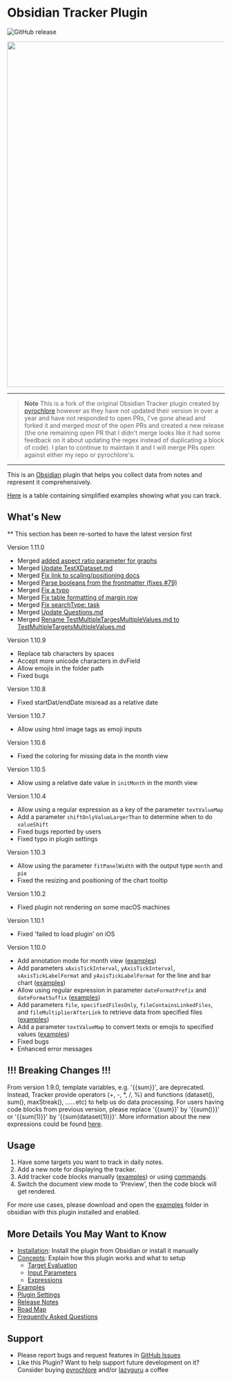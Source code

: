 # Obsidian Tracker Plugin

![GitHub release](https://img.shields.io/github/v/release/lazyguru/obsidian-tracker)

<img src="https://raw.githubusercontent.com/lazyguru/obsidian-tracker/master/docs/images/screenshot_v1.9.png" width="800">

---

> **Note**
> This is a fork of the original Obsidian Tracker plugin created by [pyrochlore](https://github.com/pyrochlore/obsidian-tracker) however as they have not updated their version in over a year and have not responded to open PRs, I've gone ahead and forked it and merged *most* of the open PRs and created a new release (the one remaining open PR that I didn't merge looks like it had some feedback on it about updating the regex instead of duplicating a block of code). I plan to continue to maintain it and I will merge PRs open against either my repo or pyrochlore's.

---

This is an [Obsidian](https://obsidian.md/) plugin that helps you collect data from notes and represent it comprehensively.

[Here](https://github.com/lazyguru/obsidian-tracker/blob/master/docs/Examples.md) is a table containing simplified examples showing what you can track.

## What's New
** This section has been re-sorted to have the latest version first

Version 1.11.0
- Merged [added aspect ratio parameter for graphs](https://github.com/pyrochlore/obsidian-tracker/pull/239)
- Merged [Update TestXDataset.md](https://github.com/pyrochlore/obsidian-tracker/pull/217)
- Merged [Fix link to scaling/positioning docs](https://github.com/pyrochlore/obsidian-tracker/pull/209)
- Merged [Parse booleans from the frontmatter (fixes #79)](https://github.com/pyrochlore/obsidian-tracker/pull/177)
- Merged [Fix a typo](https://github.com/pyrochlore/obsidian-tracker/pull/166)
- Merged [Fix table formatting of margin row](https://github.com/pyrochlore/obsidian-tracker/pull/160)
- Merged [Fix searchType: task](https://github.com/pyrochlore/obsidian-tracker/pull/157)
- Merged [Update Questions.md](https://github.com/pyrochlore/obsidian-tracker/pull/127)
- Merged [Rename TestMultipleTargesMultipleValues.md to TestMultipleTargetsMultipleValues.md](https://github.com/pyrochlore/obsidian-tracker/pull/124)

Version 1.10.9
- Replace tab characters by spaces
- Accept more unicode characters in dvField
- Allow emojis in the folder path
- Fixed bugs

Version 1.10.8
- Fixed startDat/endDate misread as a relative date

Version 1.10.7
- Allow using html image tags as emoji inputs

Version 1.10.6
- Fixed the coloring for missing data in the month view

Version 1.10.5
- Allow using a relative date value in `initMonth` in the month view

Version 1.10.4
- Allow using a regular expression as a key of the parameter `textValueMap`
- Add a parameter `shiftOnlyValueLargerThan` to determine when to do `valueShift`
- Fixed bugs reported by users
- Fixed typo in plugin settings

Version 1.10.3
- Allow using the parameter `fitPanelWidth` with the output type `month` and `pie`
- Fixed the resizing and positioning of the chart tooltip

Version 1.10.2
- Fixed plugin not rendering on some macOS machines

Version 1.10.1
- Fixed 'failed to load plugin' on iOS

Version 1.10.0
- Add annotation mode for month view ([examples](https://github.com/lazyguru/obsidian-tracker/blob/master/examples/TestCalendar.md))
- Add parameters `xAxisTickInterval`, `yAxisTickInterval`, `xAxisTickLabelFormat` and `yAxisTickLabelFormat` for the line and bar chart ([examples](https://github.com/lazyguru/obsidian-tracker/blob/master/examples/TestAxisIntervalAndFormat.md))
- Allow using regular expression in parameter `dateFormatPrefix` and `dateFormatSuffix` ([examples](https://github.com/lazyguru/obsidian-tracker/blob/master/examples/TestDateFormats.md))
- Add parameters `file`, `specifiedFilesOnly`, `fileContainsLinkedFiles`, and `fileMultiplierAfterLink` to retrieve data from specified files ([examples](https://github.com/lazyguru/obsidian-tracker/blob/master/examples/TestSpecifiedFiles.md))
- Add a parameter `textValueMap` to convert texts or emojis to specified values ([examples](https://github.com/lazyguru/obsidian-tracker/blob/master/examples/TestTextValueMap.md))
- Fixed bugs
- Enhanced error messages

## !!! Breaking Changes !!!

From version 1.9.0, template variables, e.g. '{{sum}}', are deprecated. Instead, Tracker provide operators (+, -, *, /, %) and functions (dataset(), sum(), maxStreak(), ......etc) to help us do data processing. For users having code blocks from previous version, please replace '{{sum}}' by '{{sum()}}' or '{{sum(1)}}' by '{{sum(dataset(1))}}'. More information about the new expressions could be found [here](https://github.com/lazyguru/obsidian-tracker/blob/master/docs/Expressions.md).

## Usage

1. Have some targets you want to track in daily notes.
2. Add a new note for displaying the tracker.
3. Add tracker code blocks manually ([examples](https://github.com/lazyguru/obsidian-tracker/tree/master/examples)) or using [commands](https://github.com/lazyguru/obsidian-tracker/blob/master/docs/Commands.md).
4. Switch the document view mode to 'Preview', then the code block will get rendered.

For more use cases, please download and open the [examples](https://github.com/lazyguru/obsidian-tracker/tree/master/examples) folder in obsidian with this plugin installed and enabled.

## More Details You May Want to Know
- [Installation](https://github.com/lazyguru/obsidian-tracker/blob/master/docs/Installation.md): Install the plugin from Obsidian or install it manually
- [Concepts](https://github.com/lazyguru/obsidian-tracker/blob/master/docs/Concepts.md): Explain how this plugin works and what to setup
    - [Target Evaluation](https://github.com/lazyguru/obsidian-tracker/blob/master/docs/TargetEvaluation.md)
    - [Input Parameters](https://github.com/lazyguru/obsidian-tracker/blob/master/docs/InputParameters.md)
    - [Expressions](https://github.com/lazyguru/obsidian-tracker/blob/master/docs/Expressions.md)
- [Examples](https://github.com/lazyguru/obsidian-tracker/blob/master/docs/Examples.md)
- [Plugin Settings](https://github.com/lazyguru/obsidian-tracker/blob/master/docs/Settings.md)
- [Release Notes](https://github.com/lazyguru/obsidian-tracker/blob/master/docs/ReleaseNotes.md)
- [Road Map](https://github.com/lazyguru/obsidian-tracker/blob/master/docs/RoadMap.md)
- [Frequently Asked Questions](https://github.com/lazyguru/obsidian-tracker/blob/master/docs/Questions.md)

## Support
- Please report bugs and request features in [GitHub Issues](https://github.com/lazyguru/obsidian-tracker/issues)
- Like this Plugin? Want to help support future development on it? Consider buying [pyrochlore](https://www.buymeacoffee.com/pyrochlore) and/or [lazyguru](https://www.buymeacoffee.com/lazyguru) a coffee